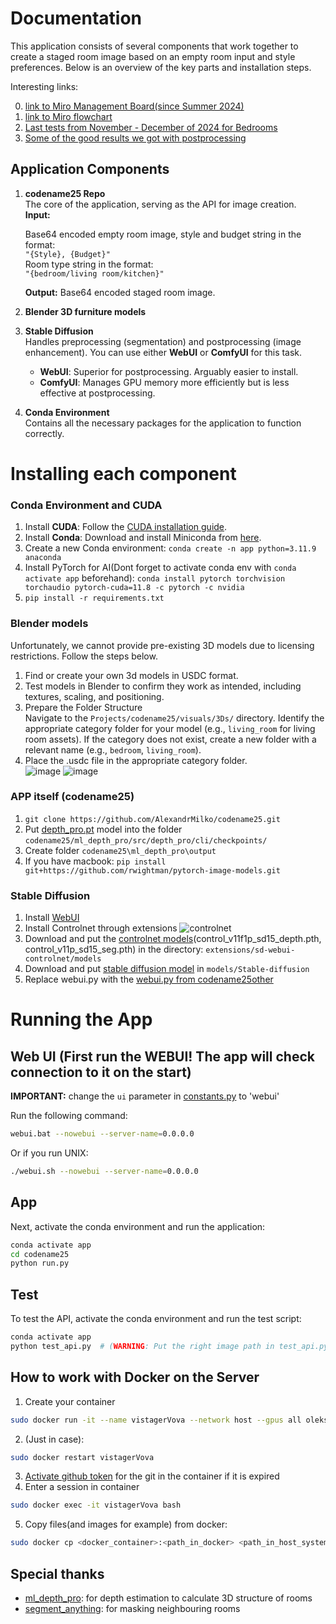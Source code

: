 # Documentation

This application consists of several components that work together to create a staged room image based on an empty room input and style preferences. Below is an overview of the key parts and installation steps.

Interesting links:

0) [link to Miro Management Board(since Summer 2024)](https://miro.com/app/board/uXjVKGo-O6M=/?share_link_id=615622177572)
1) [link to Miro flowchart](https://miro.com/app/board/uXjVLV9t9UI=/?share_link_id=722076167204)
2) [Last tests from November - December of 2024 for Bedrooms](https://drive.google.com/drive/folders/1h40hiGPe5YR-0qQE-AkL4Wa5tM2Z_DqJ?usp=drive_link)
3) [Some of the good results we got with postprocessing](https://drive.google.com/drive/folders/1RD0QD8b955mVSouCyZdUKc254pT331rT?usp=drive_link)
## Application Components

1. **codename25 Repo**  
   The core of the application, serving as the API for image creation.  
   **Input:**
   
   Base64 encoded empty room image, style and budget string in the format:  
   `"{Style}, {Budget}"`  
   Room type string in the format:  
   `"{bedroom/living room/kitchen}"`
   
   **Output:** Base64 encoded staged room image.
   
2. **Blender 3D furniture models**

3. **Stable Diffusion**  
   Handles preprocessing (segmentation) and postprocessing (image enhancement). You can use either **WebUI** or **ComfyUI** for this task.  
   - **WebUI**: Superior for postprocessing. Arguably easier to install.
   - **ComfyUI**: Manages GPU memory more efficiently but is less effective at postprocessing.

4. **Conda Environment**  
   Contains all the necessary packages for the application to function correctly.

# Installing each component
### Conda Environment and CUDA

1. Install **CUDA**: Follow the [CUDA installation guide](https://docs.nvidia.com/cuda/cuda-installation-guide-microsoft-windows/index.html).
2. Install **Conda**: Download and install Miniconda from [here](https://docs.anaconda.com/miniconda/).
3. Create a new Conda environment: `conda create -n app python=3.11.9 anaconda`
4. Install PyTorch for AI(Dont forget to activate conda env with `conda activate app` beforehand): `conda install pytorch torchvision torchaudio pytorch-cuda=11.8 -c pytorch -c nvidia`
5. `pip install -r requirements.txt`

### Blender models
Unfortunately, we cannot provide pre-existing 3D models due to licensing restrictions. Follow the steps below.

1. Find or create your own 3d models in USDC format.
2. Test models in Blender to confirm they work as intended, including textures, scaling, and positioning.
3. Prepare the Folder Structure <br />
Navigate to the `Projects/codename25/visuals/3Ds/` directory.
Identify the appropriate category folder for your model (e.g., `living_room` for living room assets).
If the category does not exist, create a new folder with a relevant name (e.g., `bedroom`, `living_room`).
4. Place the .usdc file in the appropriate category folder. <br />
   ![image](https://github.com/user-attachments/assets/854c5add-77bc-424f-b0e4-24df246d121c)
   ![image](https://github.com/user-attachments/assets/53e2ddaf-dfd8-45c3-9d1c-5bf40e6b8703)



### APP itself (codename25)
1. `git clone https://github.com/AlexandrMilko/codename25.git`
2. Put [depth_pro.pt](https://drive.google.com/drive/u/0/folders/1Kg9j__fVpCMmvZ4Bt6jCDhKo3KH98ZW3) model into the folder `codename25/ml_depth_pro/src/depth_pro/cli/checkpoints/`
3. Create folder `codename25\ml_depth_pro\output`
4. If you have macbook: `pip install git+https://github.com/rwightman/pytorch-image-models.git`

### Stable Diffusion
1. Install [WebUI](https://github.com/AUTOMATIC1111/stable-diffusion-webui)
2. Install Controlnet through extensions
![controlnet](https://github.com/user-attachments/assets/c4a426b2-7f0d-4079-b00e-f755b3004e99)
3. Download and put the [controlnet models](https://huggingface.co/lllyasviel/ControlNet-v1-1/tree/main)(control_v11f1p_sd15_depth.pth, control_v11p_sd15_seg.pth) in the directory: `extensions/sd-webui-controlnet/models`
4. Download and put [stable diffusion model](https://civitai.com/models/4201/realistic-vision-v60-b1) in `models/Stable-diffusion`
5. Replace webui.py with the [webui.py from codename25other](https://github.com/AlexandrMilko/codename25other/blob/master/webui.py)

# Running the App

## Web UI (First run the WEBUI! The app will check connection to it on the start)
**IMPORTANT:** change the `ui` parameter in [constants.py](https://github.com/AlexandrMilko/codename25/blob/main/constants.py) to 'webui'

Run the following command:
```bash
webui.bat --nowebui --server-name=0.0.0.0
```
Or if you run UNIX:
```bash
./webui.sh --nowebui --server-name=0.0.0.0
```
## App
Next, activate the conda environment and run the application:
```bash
conda activate app
cd codename25
python run.py
```

## Test
To test the API, activate the conda environment and run the test script:
```bash
conda activate app
python test_api.py  # (WARNING: Put the right image path in test_api.py)
```


## How to work with Docker on the Server
1. Create your container
```bash
sudo docker run -it --name vistagerVova --network host --gpus all oleksandrmilko/vistager:demo1309
```
2. (Just in case):
```bash
sudo docker restart vistagerVova
```
3. [Activate github token](https://stackoverflow.com/questions/18935539/authenticate-with-github-using-a-token ) for the git in the container if it is expired
4. Enter a session in container
```bash
sudo docker exec -it vistagerVova bash
```
5. Copy files(and images for example) from docker:
```bash
sudo docker cp <docker_container>:<path_in_docker> <path_in_host_system>
```
## Special thanks
- [ml_depth_pro](https://github.com/apple/ml-depth-pro): for depth estimation to calculate 3D structure of rooms
- [segment_anything](https://github.com/facebookresearch/segment-anything): for masking neighbouring rooms
